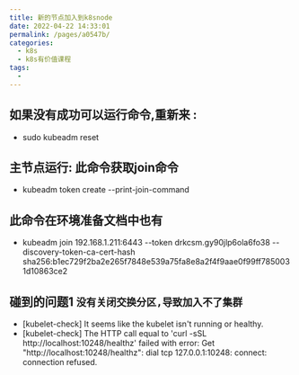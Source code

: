 ```yaml
---
title: 新的节点加入到k8snode
date: 2022-04-22 14:33:01
permalink: /pages/a0547b/
categories:
  - k8s
  - k8s有价值课程
tags:
  - 
---
```



## 如果没有成功可以运行命令,重新来 : 
  * sudo kubeadm reset

## 主节点运行:  此命令获取join命令
  * kubeadm token create --print-join-command

## 此命令在环境准备文档中也有
  * kubeadm join 192.168.1.211:6443 --token drkcsm.gy90jlp6ola6fo38 --discovery-token-ca-cert-hash sha256:b1ec729f2ba2e265f7848e539a75fa8e8a2f4f9aae0f99ff7850031d10863ce2 


## 碰到的问题1  `没有关闭交换分区,导致加入不了集群`
  * [kubelet-check] It seems like the kubelet isn't running or healthy.
  * [kubelet-check] The HTTP call equal to 'curl -sSL http://localhost:10248/healthz' failed with error: Get "http://localhost:10248/healthz": dial tcp 127.0.0.1:10248: connect: connection refused.

